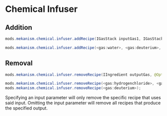 
# Chemical Infuser
Addition
------
```java
mods.mekanism.chemical.infuser.addRecipe(IGasStack inputGas1, IGasStack inputGas2, IGasStack outputGas)

mods.mekanism.chemical.infuser.addRecipe(<gas:water>, <gas:deuterium>, <gas:steam>);
```

Removal
------
```java
mods.mekanism.chemical.infuser.removeRecipe(IIngredient outputGas, @Optional IIngredient inputGas1, @Optional IIngredient inputGas2)

mods.mekanism.chemical.infuser.removeRecipe(<gas:hydrogenchloride>, <gas:hydrogen>, <gas:chlorine>);
mods.mekanism.chemical.infuser.removeRecipe(<gas:deuterium>);
```
Specifying an input parameter will only remove the specific recipe that uses said input. Omitting the input parameter will remove all recipes that produce the specified output.
